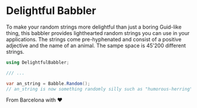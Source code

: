 # Delightful Babbler

To make your random strings more delightful than just a boring Guid-like thing, this babbler provides lighthearted random strings you can use in your applications. The strings come pre-hyphenated and consist of a positive adjective and the name of an animal. The sampe space is 45'200 different strings.

```csharp
using DelightfulBabbler;

/// ...

var an_string = Babble.Random();
// an_string is now something randomly silly such as "humorous-herring"
```

From Barcelona with :heart:

